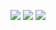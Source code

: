 <div class="big">

![](http://www.qobuz.com/gb-en/album/main-blue-marion-rampal/3521383437865)
![](https://www.amazon.co.uk/dp/B01MXC2F9C/ref=sr_1_1_twi_aud_1)
![](https://play.spotify.com/album/6sUui6Ztfzz285zWGfVsUT)

</div>

